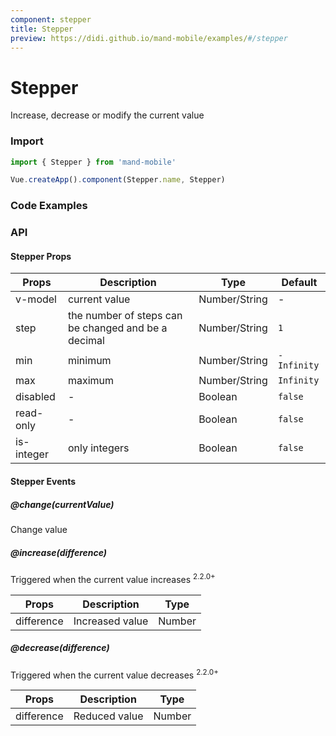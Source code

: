 ```yaml
---
component: stepper
title: Stepper
preview: https://didi.github.io/mand-mobile/examples/#/stepper
---
```


# Stepper


Increase, decrease or modify the current value

### Import

```javascript
import { Stepper } from 'mand-mobile'

Vue.createApp().component(Stepper.name, Stepper)
```

### Code Examples

<demo-wrapper
  src="src/packages/stepper/demo"
  :demos="demos"
/>

<script setup>
const demos = import.meta.globEager('../../../src/packages/stepper/demo/demo*.vue')
</script>

<!-- DEMO -->

### API

#### Stepper Props
|Props | Description | Type | Default |
|---------|------|--------|----|
|v-model | current value | Number/String |-|
|step|the number of steps can be changed and be a decimal|Number/String|`1`|
|min|minimum|Number/String|`-Infinity`|
|max|maximum|Number/String|`Infinity`|
|disabled|-| Boolean|`false`|
|read-only|-| Boolean|`false`|
|is-integer|only integers| Boolean|`false`|

#### Stepper Events

##### @change(currentValue)
Change value

##### @increase(difference)
Triggered when the current value increases <sup class="version-after">2.2.0+</sup>

|Props | Description | Type|
|----|-----|------|
|difference|Increased value|Number|

##### @decrease(difference)
Triggered when the current value decreases <sup class="version-after">2.2.0+</sup>

|Props | Description | Type|
|----|-----|------|
|difference|Reduced value|Number|